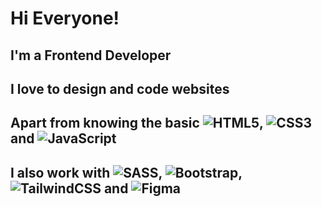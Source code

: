 # Hi Everyone!
## I'm a Frontend Developer

## I love to design and code websites

## Apart from knowing the basic		![HTML5](https://img.shields.io/badge/html5-%23E34F26.svg?style=for-the-badge&logo=html5&logoColor=white), ![CSS3](https://img.shields.io/badge/css3-%231572B6.svg?style=for-the-badge&logo=css3&logoColor=white) and ![JavaScript](https://img.shields.io/badge/javascript-%23323330.svg?style=for-the-badge&logo=javascript&logoColor=%23F7DF1E) 

## I also work with ![SASS](https://img.shields.io/badge/SASS-hotpink.svg?style=for-the-badge&logo=SASS&logoColor=white), ![Bootstrap](https://img.shields.io/badge/bootstrap-%23563D7C.svg?style=for-the-badge&logo=bootstrap&logoColor=white), ![TailwindCSS](https://img.shields.io/badge/tailwindcss-%2338B2AC.svg?style=for-the-badge&logo=tailwind-css&logoColor=white) and ![Figma](https://img.shields.io/badge/figma-%23F24E1E.svg?style=for-the-badge&logo=figma&logoColor=white)


